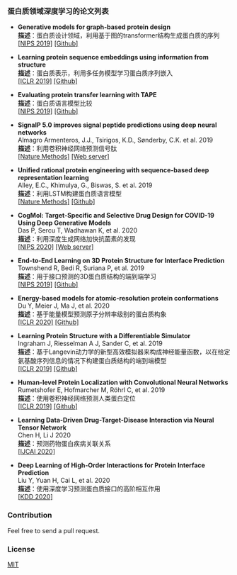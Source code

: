 ### 蛋白质领域深度学习的论文列表
* **Generative models for graph-based protein design**<br>
**描述**：蛋白质设计领域，利用基于图的transformer结构生成蛋白质的序列<br>
[[NIPS 2019]](http://papers.nips.cc/paper/9711-generative-models-for-graph-based-protein-design)
[[Github]](https://github.com/jingraham/neurips19-graph-protein-design)

* **Learning protein sequence embeddings using information from structure**<br>
**描述**：蛋白质表示，利用多任务模型学习蛋白质序列嵌入<br>
[[ICLR 2019]](https://openreview.net/forum?id=SygLehCqtm)
[[Github]](https://github.com/tbepler/protein-sequence-embedding-iclr2019)

* **Evaluating protein transfer learning with TAPE**<br>
**描述**：蛋白质语言模型比较<br>
[[NIPS 2019]](http://papers.nips.cc/paper/9163-evaluating-protein-transfer-learning-with-tape)
[[Github]](https://github.com/songlab-cal/tape)

* **SignalP 5.0 improves signal peptide predictions using deep neural networks**<br>
Almagro Armenteros, J.J., Tsirigos, K.D., Sønderby, C.K. et al. 2019<br>
**描述**：利用卷积神经网络预测信号肽<br>
[[Nature Methods]](https://www.nature.com/articles/s41587-019-0036-z)
[[Web server]](https://services.healthtech.dtu.dk/service.php?SignalP)

* **Unified rational protein engineering with sequence-based deep representation learning**<br>
Alley, E.C., Khimulya, G., Biswas, S. et al. 2019<br>
**描述**：利用LSTM构建蛋白质语言模型<br>
[[Nature Methods]](https://www.nature.com/articles/s41592-019-0598-1)
[[Github]](https://github.com/churchlab/UniRep)

* **CogMol: Target-Specific and Selective Drug Design for COVID-19 Using Deep Generative Models**<br>
Das P, Sercu T, Wadhawan K, et al. 2020<br>
**描述**：利用深度生成网络加快抗菌素的发现<br>
[[NIPS 2020]](https://arxiv.org/abs/2005.11248)
[[Web server]](https://covid19-mol.mybluemix.net/?cm_mc_uid=11706457434015826281029&cm_mc_sid_50200000=11000621603452907715&_ga=2.229645532.1990411755.1603452908-418799736.1599578251)

* **End-to-End Learning on 3D Protein Structure for Interface Prediction**<br>
Townshend R, Bedi R, Suriana P, et al. 2019<br>
**描述**：用于接口预测的3D蛋白质结构的端到端学习<br>
[[NIPS 2019]](https://papers.nips.cc/paper/9695-end-to-end-learning-on-3d-protein-structure-for-interface-prediction)
[[Github]](https://github.com/drorlab/DIPS)

* **Energy-based models for atomic-resolution protein conformations**<br>
Du Y, Meier J, Ma J, et al. 2020<br>
**描述**：基于能量模型预测原子分辨率级别的蛋白质构象<br>
[[ICLR 2020]](http://www.openreview.net/pdf?id=S1e_9xrFvS)
[[Github]](https://github.com/facebookresearch/protein-ebm)

* **Learning Protein Structure with a Differentiable Simulator**<br>
Ingraham J, Riesselman A J, Sander C, et al. 2019<br>
**描述**：基于Langevin动力学的新型高效模拟器来构成神经能量函数，以在给定氨基酸序列信息的情况下构建蛋白质结构的端到端模型<br>
[[ICLR 2019]](https://openreview.net/forum?id=Byg3y3C9Km)
[[Github]](https://github.com/debbiemarkslab/NEMO)

* **Human-level Protein Localization with Convolutional Neural Networks**<br>
Rumetshofer E, Hofmarcher M, Röhrl C, et al. 2019<br>
**描述**：使用卷积神经网络预测人类蛋白定位<br>
[[ICLR 2019]](https://openreview.net/forum?id=ryl5khRcKm)
[[Github]](https://github.com/ml-jku/gapnet-pl)

* **Learning Data-Driven Drug-Target-Disease Interaction via Neural Tensor Network**<br>
Chen H, Li J 2020<br>
**描述**：预测药物蛋白疾病关联关系<br>
[[IJCAI 2020]](https://www.ijcai.org/Proceedings/2020/0477.pdf)

* **Deep Learning of High-Order Interactions for Protein Interface Prediction**<br>
Liu Y, Yuan H, Cai L, et al. 2020<br>
**描述**：使用深度学习预测蛋白质接口的高阶相互作用<br>
[[KDD 2020]](https://dl.acm.org/doi/10.1145/3394486.3403110)

### Contribution
Feel free to send a pull request.

### License
[MIT](LICENSE)